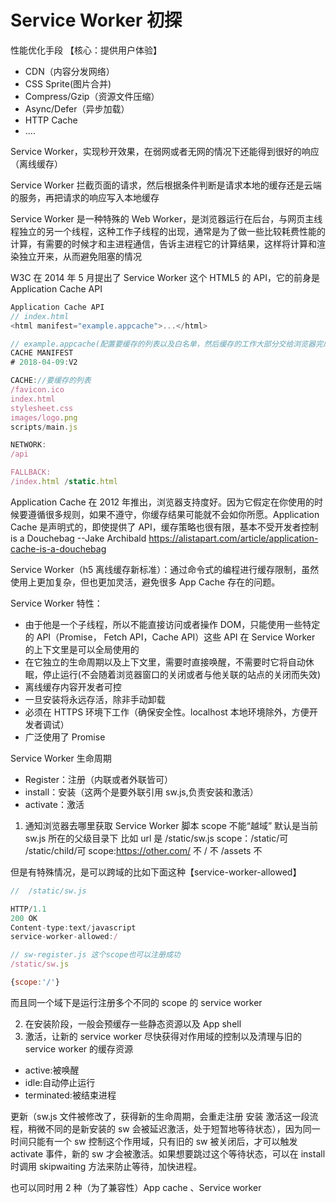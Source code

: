 # Service Worker 初探

性能优化手段 【核心：提供用户体验】

- CDN（内容分发网络）
- CSS Sprite(图片合并)
- Compress/Gzip（资源文件压缩）
- Async/Defer（异步加载）
- HTTP Cache
- ....

Service Worker，实现秒开效果，在弱网或者无网的情况下还能得到很好的响应（离线缓存）

Service Worker 拦截页面的请求，然后根据条件判断是请求本地的缓存还是云端的服务，再把请求的响应写入本地缓存

Service Worker 是一种特殊的 Web Worker，是浏览器运行在后台，与网页主线程独立的另一个线程，这种工作子线程的出现，通常是为了做一些比较耗费性能的计算，有需要的时候才和主进程通信，告诉主进程它的计算结果，这样将计算和渲染独立开来，从而避免阻塞的情况

W3C 在 2014 年 5 月提出了 Service Worker 这个 HTML5 的 API，它的前身是 Application Cache API

```js
Application Cache API
// index.html
<html manifest="example.appcache">...</html>

// example.appcache(配置要缓存的列表以及白名单，然后缓存的工作大部分交给浏览器完成)
CACHE MANIFEST
# 2018-04-09:V2

CACHE://要缓存的列表
/favicon.ico
index.html
stylesheet.css
images/logo.png
scripts/main.js

NETWORK:
/api

FALLBACK:
/index.html /static.html

```

Application Cache 在 2012 年推出，浏览器支持度好。因为它假定在你使用的时候要遵循很多规则，如果不遵守，你缓存结果可能就不会如你所愿。Application Cache 是声明式的，即使提供了 API，缓存策略也很有限，基本不受开发者控制
is a Douchebag --Jake Archibald
https://alistapart.com/article/application-cache-is-a-douchebag

Service Worker（h5 离线缓存新标准）：通过命令式的编程进行缓存限制，虽然使用上更加复杂，但也更加灵活，避免很多 App Cache 存在的问题。

Service Worker 特性：

- 由于他是一个子线程，所以不能直接访问或者操作 DOM，只能使用一些特定的 API（Promise， Fetch API，Cache API）这些 API 在 Service Worker 的上下文里是可以全局使用的
- 在它独立的生命周期以及上下文里，需要时直接唤醒，不需要时它将自动休眠，停止运行(不会随着浏览器窗口的关闭或者与他关联的站点的关闭而失效)
- 离线缓存内容开发者可控
- 一旦安装将永远存活，除非手动卸载
- 必须在 HTTPS 环境下工作（确保安全性。localhost 本地环境除外，方便开发者调试）
- 广泛使用了 Promise

Service Worker 生命周期

- Register：注册（内联或者外联皆可）
- install：安装（这两个是要外联引用 sw.js,负责安装和激活）
- activate：激活

1.  通知浏览器去哪里获取 Service Worker 脚本
    scope 不能“越域”
    默认是当前 sw.js 所在的父级目录下
    比如
    url 是 /static/sw.js
    scope：/static/可 /static/child/可
    scope:https://other.com/ 不 / 不 /assets 不

但是有特殊情况，是可以跨域的比如下面这种【service-worker-allowed】

```js
//  /static/sw.js

HTTP/1.1
200 OK
Content-type:text/javascript
service-worker-allowed:/

// sw-register.js 这个scope也可以注册成功
/static/sw.js

{scope:'/'}

```

而且同一个域下是运行注册多个不同的 scope 的 service worker

2. 在安装阶段，一般会预缓存一些静态资源以及 App shell
3. 激活，让新的 service worker 尽快获得对作用域的控制以及清理与旧的 service worker 的缓存资源

- active:被唤醒
- idle:自动停止运行
- terminated:被结束进程

更新（sw.js 文件被修改了，获得新的生命周期，会重走注册 安装 激活这一段流程，稍微不同的是新安装的 sw 会被延迟激活，处于短暂地等待状态），因为同一时间只能有一个 sw 控制这个作用域，只有旧的 sw 被关闭后，才可以触发 activate 事件，新的 sw 才会被激活。如果想要跳过这个等待状态，可以在 install 时调用 skipwaiting 方法来防止等待，加快进程。

也可以同时用 2 种（为了兼容性）App cache 、Service worker
